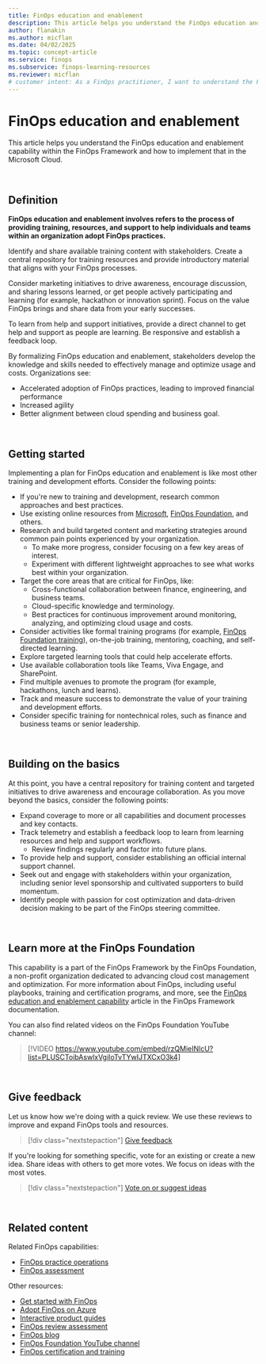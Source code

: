 ```yaml
---
title: FinOps education and enablement
description: This article helps you understand the FinOps education and enablement capability within the FinOps Framework and how to implement that in the Microsoft Cloud.
author: flanakin
ms.author: micflan
ms.date: 04/02/2025
ms.topic: concept-article
ms.service: finops
ms.subservice: finops-learning-resources
ms.reviewer: micflan
# customer intent: As a FinOps practitioner, I want to understand the FinOps education and enablement capability so that I can implement that in the Microsoft cloud.
---
```


<!-- markdownlint-disable-next-line MD025 -->
# FinOps education and enablement

This article helps you understand the FinOps education and enablement capability within the FinOps Framework and how to implement that in the Microsoft Cloud.

<br>

## Definition

**FinOps education and enablement involves refers to the process of providing training, resources, and support to help individuals and teams within an organization adopt FinOps practices.**

Identify and share available training content with stakeholders. Create a central repository for training resources and provide introductory material that aligns with your FinOps processes.

Consider marketing initiatives to drive awareness, encourage discussion, and sharing lessons learned, or get people actively participating and learning (for example, hackathon or innovation sprint). Focus on the value FinOps brings and share data from your early successes.

To learn from help and support initiatives, provide a direct channel to get help and support as people are learning. Be responsive and establish a feedback loop.

By formalizing FinOps education and enablement, stakeholders develop the knowledge and skills needed to effectively manage and optimize usage and costs. Organizations see:

- Accelerated adoption of FinOps practices, leading to improved financial performance
- Increased agility
- Better alignment between cloud spending and business goal.

<br>

## Getting started

Implementing a plan for FinOps education and enablement is like most other training and development efforts. Consider the following points:

- If you're new to training and development, research common approaches and best practices.
- Use existing online resources from [Microsoft](https://azure.microsoft.com/solutions/finops), [FinOps Foundation](https://finops.org/), and others.
- Research and build targeted content and marketing strategies around common pain points experienced by your organization.
  - To make more progress, consider focusing on a few key areas of interest.
  - Experiment with different lightweight approaches to see what works best within your organization.
- Target the core areas that are critical for FinOps, like:
  - Cross-functional collaboration between finance, engineering, and business teams.
  - Cloud-specific knowledge and terminology.
  - Best practices for continuous improvement around monitoring, analyzing, and optimizing cloud usage and costs.
- Consider activities like formal training programs (for example, [FinOps Foundation training](https://learn.finops.org/)), on-the-job training, mentoring, coaching, and self-directed learning.
- Explore targeted learning tools that could help accelerate efforts.
- Use available collaboration tools like Teams, Viva Engage, and SharePoint.
- Find multiple avenues to promote the program (for example, hackathons, lunch and learns).
- Track and measure success to demonstrate the value of your training and development efforts.
- Consider specific training for nontechnical roles, such as finance and business teams or senior leadership.

<br>

## Building on the basics

At this point, you have a central repository for training content and targeted initiatives to drive awareness and encourage collaboration. As you move beyond the basics, consider the following points:

- Expand coverage to more or all capabilities and document processes and key contacts.
- Track telemetry and establish a feedback loop to learn from learning resources and help and support workflows.
  - Review findings regularly and factor into future plans.
- To provide help and support, consider establishing an official internal support channel.
- Seek out and engage with stakeholders within your organization, including senior level sponsorship and cultivated supporters to build momentum.
- Identify people with passion for cost optimization and data-driven decision making to be part of the FinOps steering committee.

<br>

## Learn more at the FinOps Foundation

This capability is a part of the FinOps Framework by the FinOps Foundation, a non-profit organization dedicated to advancing cloud cost management and optimization. For more information about FinOps, including useful playbooks, training and certification programs, and more, see the [FinOps education and enablement capability](https://www.finops.org/framework/capabilities/finops-education-enablement/) article in the FinOps Framework documentation.

You can also find related videos on the FinOps Foundation YouTube channel:

> [!VIDEO https://www.youtube.com/embed/rzQMieINlcU?list=PLUSCToibAswlxVgiIoTvTYwIJTXCxO3k4]

<br>

## Give feedback

Let us know how we're doing with a quick review. We use these reviews to improve and expand FinOps tools and resources.

> [!div class="nextstepaction"]
> [Give feedback](https://portal.azure.com/#view/HubsExtension/InProductFeedbackBlade/extensionName/FinOpsToolkit/cesQuestion/How%20easy%20or%20hard%20is%20it%20to%20use%20FinOps%20toolkit%20tools%20and%20resources%3F/cvaQuestion/How%20valuable%20is%20the%20FinOps%20toolkit%3F/surveyId/FTK0.9/bladeName/Guide.Framework/featureName/Capabilities.Manage.Education)

If you're looking for something specific, vote for an existing or create a new idea. Share ideas with others to get more votes. We focus on ideas with the most votes.

> [!div class="nextstepaction"]
> [Vote on or suggest ideas](https://github.com/microsoft/finops-toolkit/issues?q=is%3Aissue+is%3Aopen+sort%3Areactions-%252B1-desc)

<br>

## Related content

Related FinOps capabilities:

- [FinOps practice operations](./operations.md)
- [FinOps assessment](./assessment.md)

Other resources:

- [Get started with FinOps](/training/modules/get-started-with-finops)
- [Adopt FinOps on Azure](/training/modules/adopt-finops-on-azure)
- [Interactive product guides](https://aka.ms/finops/guides)
- [FinOps review assessment](/assessments/ad1c0f6b-396b-44a4-924b-7a4c778a13d3)
- [FinOps blog](https://aka.ms/finops/blog)
- [FinOps Foundation YouTube channel](https://www.youtube.com/channel/UCyl26lvnoySlGWlF5oNHvYA)
- [FinOps certification and training](https://learn.finops.org/)

<br>
